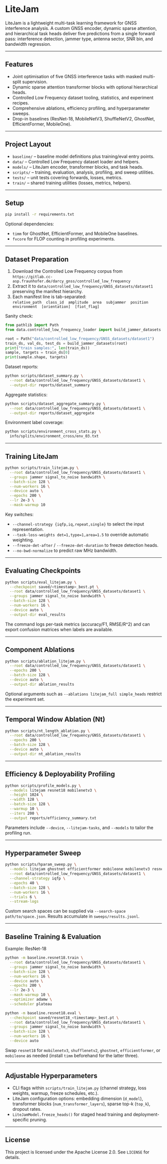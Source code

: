 # LiteJam

LiteJam is a lightweight multi-task learning framework for GNSS interference
analysis. A custom GNSS encoder, dynamic sparse attention, and hierarchical task
heads deliver five predictions from a single forward pass: interference
detection, jammer type, antenna sector, SNR bin, and bandwidth regression.

---

## Features
- Joint optimisation of five GNSS interference tasks with masked multi-split supervision.
- Dynamic sparse attention transformer blocks with optional hierarchical heads.
- Controlled Low Frequency dataset tooling, statistics, and experiment recipes.
- Comprehensive ablations, efficiency profiling, and hyperparameter sweeps.
- Drop-in baselines (ResNet-18, MobileNetV3, ShuffleNetV2, GhostNet, EfficientFormer, MobileOne).

---

## Project Layout
- `baseline/` – baseline model definitions plus training/eval entry points.
- `data/` – Controlled Low Frequency dataset loader and helpers.
- `models/` – LiteJam encoder, transformer blocks, and task heads.
- `scripts/` – training, evaluation, analysis, profiling, and sweep utilities.
- `tests/` – unit tests covering forwards, losses, metrics.
- `train/` – shared training utilities (losses, metrics, helpers).

---

## Setup
```bash
pip install -r requirements.txt
```

Optional dependencies:
- `timm` for GhostNet, EfficientFormer, and MobileOne baselines.
- `fvcore` for FLOP counting in profiling experiments.

---

## Dataset Preparation

1. Download the Controlled Low Frequency corpus from  
   `https://gitlab.cc-asp.fraunhofer.de/darcy_gnss/controlled_low_frequency`
2. Extract it to `data/controlled_low_frequency/GNSS_datasets/dataset1`
   preserving the manifest hierarchy.
3. Each manifest line is tab-separated:  
   `relative_path  class_id  amplitude  area  subjammer  position  environment  [orientation]  [fiot_flag]`

Sanity check:
```python
from pathlib import Path
from data.controlled_low_frequency_loader import build_jammer_datasets

root = Path("data/controlled_low_frequency/GNSS_datasets/dataset1")
train_ds, val_ds, test_ds = build_jammer_datasets(root)
print("train samples:", len(train_ds))
sample, targets = train_ds[0]
print(sample.shape, targets)
```

Dataset reports:
```bash
python scripts/dataset_summary.py \
  --root data/controlled_low_frequency/GNSS_datasets/dataset1 \
  --output-dir reports/dataset_summary
```

Aggregate statistics:
```bash
python scripts/dataset_aggregate_summary.py \
  --root data/controlled_low_frequency/GNSS_datasets/dataset1 \
  --output-dir reports/dataset_aggregate
```

Environment label coverage:
```bash
python scripts/environment_cross_stats.py \
  info/splits/environment_cross/env_03.txt
```

---

## Training LiteJam
```bash
python scripts/train_litejam.py \
  --root data/controlled_low_frequency/GNSS_datasets/dataset1 \
  --groups jammer signal_to_noise bandwidth \
  --batch-size 128 \
  --num-workers 16 \
  --device auto \
  --epochs 200 \
  --lr 2e-3 \
  --mask-warmup 10
```

Key switches:
- `--channel-strategy {iqfp,iq,repeat,single}` to select the input representation.
- `--task-loss-weights det=1,type=1,area=1.5` to override automatic weighting.
- `--freeze-det-after` / `--freeze-det-duration` to freeze detection heads.
- `--no-bwd-normalize` to predict raw MHz bandwidth.

---

## Evaluating Checkpoints
```bash
python scripts/eval_litejam.py \
  --checkpoint saved/<timestamp>_best.pt \
  --root data/controlled_low_frequency/GNSS_datasets/dataset1 \
  --groups jammer signal_to_noise bandwidth \
  --batch-size 128 \
  --num-workers 16 \
  --device auto \
  --output-dir eval_results
```

The command logs per-task metrics (accuracy/F1, RMSE/R^2) and can export confusion
matrices when labels are available.

---

## Component Ablations
```bash
python scripts/ablation_litejam.py \
  --root data/controlled_low_frequency/GNSS_datasets/dataset1 \
  --epochs 200 \
  --batch-size 128 \
  --device auto \
  --output-dir ablation_results
```

Optional arguments such as `--ablations litejam_full simple_heads` restrict the
experiment set.

---

## Temporal Window Ablation (Nt)
```bash
python scripts/nt_length_ablation.py \
  --root data/controlled_low_frequency/GNSS_datasets/dataset1 \
  --epochs 200 \
  --batch-size 128 \
  --device auto \
  --output-dir nt_ablation_results
```

---

## Efficiency & Deployability Profiling
```bash
python scripts/profile_models.py \
  --models litejam resnet18 mobilenetv3 \
  --height 1024 \
  --width 128 \
  --batch-size 128 \
  --warmup 10 \
  --iters 200 \
  --output reports/efficiency_summary.txt
```

Parameters include `--device`, `--litejam-tasks`, and `--models` to tailor the
profiling run.

---

## Hyperparameter Sweep
```bash
python scripts/hparam_sweep.py \
  --models litejam ghostnet efficientformer mobileone mobilenetv3 resnet18 shufflenetv2 \
  --root data/controlled_low_frequency/GNSS_datasets/dataset1 \
  --channel-strategy iqfp \
  --epochs 40 \
  --batch-size 128 \
  --num-workers 16 \
  --trials 6 \
  --stream-logs
```

Custom search spaces can be supplied via `--search-space path/to/space.json`.
Results accumulate in `sweeps/results.jsonl`.

---

## Baseline Training & Evaluation

Example: ResNet-18
```bash
python -m baseline.resnet18.train \
  --root data/controlled_low_frequency/GNSS_datasets/dataset1 \
  --groups jammer signal_to_noise bandwidth \
  --batch-size 128 \
  --num-workers 16 \
  --device auto \
  --epochs 200 \
  --lr 2e-3 \
  --mask-warmup 10 \
  --optimizer adamw \
  --scheduler plateau

python -m baseline.resnet18.eval \
  --checkpoint saved/resnet18_<timestamp>_best.pt \
  --root data/controlled_low_frequency/GNSS_datasets/dataset1 \
  --groups jammer signal_to_noise bandwidth \
  --batch-size 128 \
  --num-workers 16 \
  --device auto
```

Swap `resnet18` for `mobilenetv3`, `shufflenetv2`, `ghostnet`, `efficientformer`,
or `mobileone` as needed (install `timm` beforehand for the latter three).

---

## Adjustable Hyperparameters
- CLI flags within `scripts/train_litejam.py` (channel strategy, loss weights, warmup, freeze schedules, etc.).
- LiteJam configuration options: embedding dimension (`d_model`), transformer blocks (`num_transformer_layers`), sparse top-k (`top_k`), dropout rates.
- `LiteJamModel.freeze_heads()` for staged head training and deployment-specific pruning.

---

## License

This project is licensed under the Apache License 2.0. See `LICENSE` for details.
